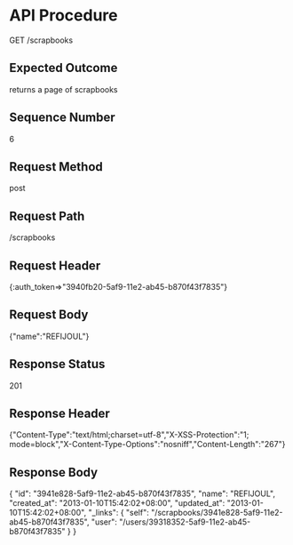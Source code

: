 # API Procedure
GET /scrapbooks
## Expected Outcome
returns a page of scrapbooks
## Sequence Number
6
## Request Method
post
## Request Path
/scrapbooks
## Request Header
{:auth_token=>"3940fb20-5af9-11e2-ab45-b870f43f7835"}
## Request Body
{"name":"REFIJOUL"}

## Response Status
201
## Response Header
{"Content-Type":"text/html;charset=utf-8","X-XSS-Protection":"1; mode=block","X-Content-Type-Options":"nosniff","Content-Length":"267"}

## Response Body
{
  "id": "3941e828-5af9-11e2-ab45-b870f43f7835",
  "name": "REFIJOUL",
  "created_at": "2013-01-10T15:42:02+08:00",
  "updated_at": "2013-01-10T15:42:02+08:00",
  "_links": {
    "self": "/scrapbooks/3941e828-5af9-11e2-ab45-b870f43f7835",
    "user": "/users/39318352-5af9-11e2-ab45-b870f43f7835"
  }
}
